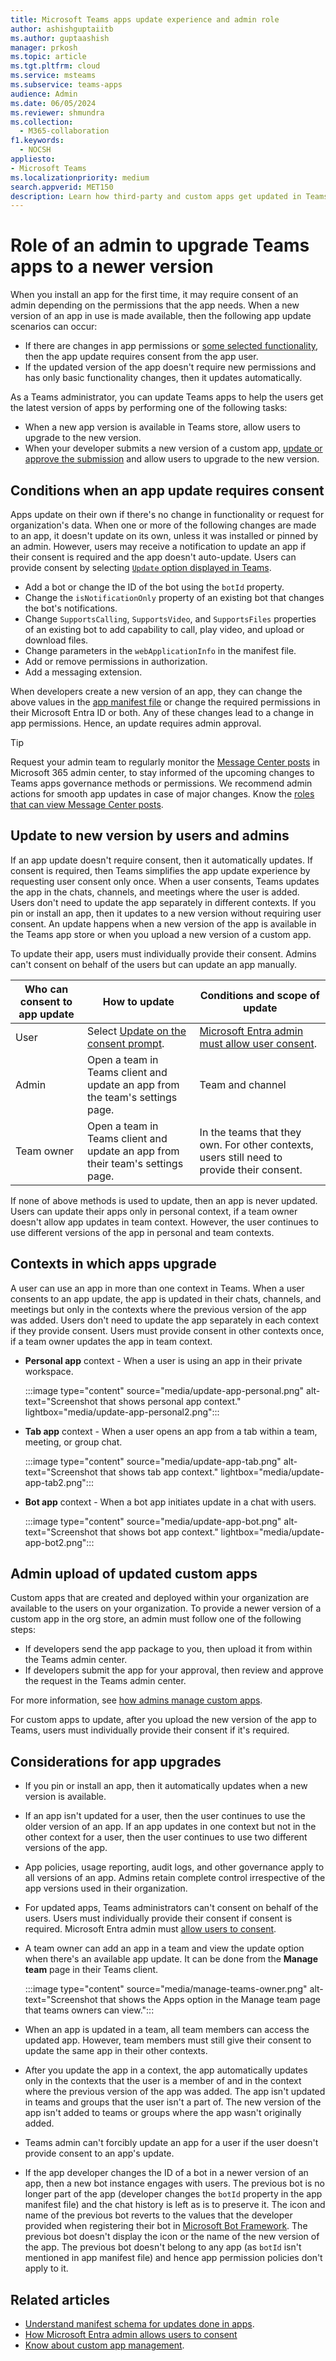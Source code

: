 ```yaml
---
title: Microsoft Teams apps update experience and admin role
author: ashishguptaiitb
ms.author: guptaashish
manager: prkosh
ms.topic: article
ms.tgt.pltfrm: cloud
ms.service: msteams
ms.subservice: teams-apps
audience: Admin
ms.date: 06/05/2024
ms.reviewer: shmundra
ms.collection: 
  - M365-collaboration
f1.keywords: 
  - NOCSH
appliesto: 
- Microsoft Teams
ms.localizationpriority: medium
search.appverid: MET150
description: Learn how third-party and custom apps get updated in Teams to a newer version and how admins can control the app updates.
---
```


# Role of an admin to upgrade Teams apps to a newer version

When you install an app for the first time, it may require consent of an admin depending on the permissions that the app needs. When a new version of an app in use is made available, then the following app update scenarios can occur:

* If there are changes in app permissions or [some selected functionality](#conditions-when-an-app-update-requires-consent), then the app update requires consent from the app user.
* If the updated version of the app doesn't require new permissions and has only basic functionality changes, then it updates automatically.

As a Teams administrator, you can update Teams apps to help the users get the latest version of apps by performing one of the following tasks:

* When a new app version is available in Teams store, allow users to upgrade to the new version.
* When your developer submits a new version of a custom app, [update or approve the submission](#admin-upload-of-updated-custom-apps) and allow users to upgrade to the new version.

## Conditions when an app update requires consent

Apps update on their own if there's no change in functionality or request for organization's data. When one or more of the following changes are made to an app, it doesn't update on its own, unless it was installed or pinned by an admin. However, users may receive a notification to update an app if their consent is required and the app doesn't auto-update. Users can provide consent by selecting [`Update` option displayed in Teams](#update-to-new-version-by-users-and-admins).

* Add a bot or change the ID of the bot using the `botId` property.
* Change the `isNotificationOnly` property of an existing bot that changes the bot's notifications.
* Change `SupportsCalling`, `SupportsVideo`, and `SupportsFiles` properties of an existing bot to add capability to call, play video, and upload or download files.
* Change parameters in the `webApplicationInfo` in the manifest file.
* Add or remove permissions in authorization.
* Add a messaging extension.

When developers create a new version of an app, they can change the above values in the [app manifest file](/microsoftteams/platform/resources/schema/manifest-schema) or change the required permissions in their Microsoft Entra ID or both. Any of these changes lead to a change in app permissions. Hence, an update requires admin approval.

> [!TIP]
> Request your admin team to regularly monitor the [Message Center posts](/microsoft-365/admin/manage/message-center?view=o365-worldwide&preserve-view=true) in Microsoft 365 admin center, to stay informed of the upcoming changes to Teams apps governance methods or permissions. We recommend admin actions for smooth app updates in case of major changes. Know the [roles that can view Message Center posts](/microsoft-365/admin/add-users/about-admin-roles?view=o365-worldwide#commonly-used-microsoft-365-admin-center-roles&preserve-view=true).

## Update to new version by users and admins

If an app update doesn't require consent, then it automatically updates. If consent is required, then Teams simplifies the app update experience by requesting user consent only once. When a user consents, Teams updates the app in the chats, channels, and meetings where the user is added. Users don't need to update the app separately in different contexts. If you pin or install an app, then it updates to a new version without requiring user consent. An update happens when a new version of the app is available in the Teams app store or when you upload a new version of a custom app.

To update their app, users must individually provide their consent. Admins can't consent on behalf of the users but can update an app manually.

| Who can consent to app update | How to update                                                                  | Conditions and scope of update                                                                                             |
|-------------------------------|--------------------------------------------------------------------------------|----------------------------------------------------------------------------------------------------------------------------|
| User                          | Select [Update on the consent prompt](#contexts-in-which-apps-upgrade).        | [Microsoft Entra admin must allow user consent](/azure/active-directory/manage-apps/configure-user-consent?pivots=portal). |
| Admin                         | Open a team in Teams client and update an app from the team's settings page.   | Team and channel                                                                                                           |
| Team owner                    | Open a team in Teams client and update an app from their team's settings page. | In the teams that they own. For other contexts, users still need to provide their consent.                                 |

If none of above methods is used to update, then an app is never updated. Users can update their apps only in personal context, if a team owner doesn't allow app updates in team context. However, the user continues to use different versions of the app in personal and team contexts.

## Contexts in which apps upgrade

A user can use an app in more than one context in Teams. When a user consents to an app update, the app is updated in their chats, channels, and meetings but only in the contexts where the previous version of the app was added. Users don't need to update the app separately in each context if they provide consent. Users must provide consent in other contexts once, if a team owner updates the app in team context.

* **Personal app** context - When a user is using an app in their private workspace.

    :::image type="content" source="media/update-app-personal.png" alt-text="Screenshot that shows personal app context." lightbox="media/update-app-personal2.png":::

* **Tab app** context - When a user opens an app from a tab within a team, meeting, or group chat.

    :::image type="content" source="media/update-app-tab.png" alt-text="Screenshot that shows tab app context." lightbox="media/update-app-tab2.png":::

* **Bot app** context - When a bot app initiates update in a chat with users.

    :::image type="content" source="media/update-app-bot.png" alt-text="Screenshot that shows bot app context." lightbox="media/update-app-bot2.png":::

## Admin upload of updated custom apps

Custom apps that are created and deployed within your organization are available to the users on your organization. To provide a newer version of a custom app in the org store, an admin must follow one of the following steps:

* If developers send the app package to you, then upload it from within the Teams admin center.
* If developers submit the app for your approval, then review and approve the request in the Teams admin center.

For more information, see [how admins manage custom apps](teams-custom-app-policies-and-settings.md).

For custom apps to update, after you upload the new version of the app to Teams, users must individually provide their consent if it's required.

## Considerations for app upgrades

* If you pin or install an app, then it automatically updates when a new version is available.

* If an app isn't updated for a user, then the user continues to use the older version of an app. If an app updates in one context but not in the other context for a user, then the user continues to use two different versions of the app.

* App policies, usage reporting, audit logs, and other governance apply to all versions of an app. Admins retain complete control irrespective of the app versions used in their organization.

* For updated apps, Teams administrators can't consent on behalf of the users. Users must individually provide their consent if consent is required. Microsoft Entra admin must [allow users to consent](/azure/active-directory/manage-apps/configure-user-consent?pivots=portal).

* A team owner can add an app in a team and view the update option when there's an available app update. It can be done from the **Manage team** page in their Teams client.

   :::image type="content" source="media/manage-teams-owner.png" alt-text="Screenshot that shows the Apps option in the Manage team page that teams owners can view.":::

* When an app is updated in a team, all team members can access the updated app. However, team members must still give their consent to update the same app in their other contexts.

* After you update the app in a context, the app automatically updates only in the contexts that the user is a member of and in the context where the previous version of the app was added. The app isn't updated in teams and groups that the user isn't a part of. The new version of the app isn't added to teams or groups where the app wasn't originally added.

* Teams admin can't forcibly update an app for a user if the user doesn't provide consent to an app's update.

* If the app developer changes the ID of a bot in a newer version of an app, then a new bot instance engages with users. The previous bot is no longer part of the app (developer changes the `botId` property in the app manifest file) and the chat history is left as is to preserve it. The icon and name of the previous bot reverts to the values that the developer provided when registering their bot in [Microsoft Bot Framework](https://dev.botframework.com/). The previous bot doesn't display the icon or the name of the new version of the app. The previous bot doesn't belong to any app (as `botId` isn't mentioned in app manifest file) and hence app permission policies don't apply to it.

## Related articles

* [Understand manifest schema for updates done in apps](/microsoftteams/platform/resources/schema/manifest-schema).
* [How Microsoft Entra admin allows users to consent](/azure/active-directory/manage-apps/configure-user-consent?pivots=portal)
* [Know about custom app management](teams-custom-app-policies-and-settings.md).
